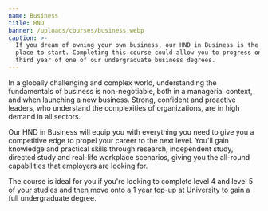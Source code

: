 ```yaml
---
name: Business
title: HND
banner: /uploads/courses/business.webp
caption: >-
  If you dream of owning your own business, our HND in Business is the perfect
  place to start. Completing this course could allow you to progress onto the
  third year of one of our undergraduate business degrees.
---
```


In a globally challenging and complex world, understanding the fundamentals of business is non-negotiable, both in a managerial context, and when launching a new business. Strong, confident and proactive leaders, who understand the complexities of organizations, are in high demand in all sectors.

Our HND in Business will equip you with everything you need to give you a competitive edge to propel your career to the next level. You'll gain knowledge and practical skills through research, independent study, directed study and real-life workplace scenarios, giving you the all-round capabilities that employers are looking for.

The course is ideal for you if you're looking to complete level 4 and level 5 of your studies and then move onto a 1 year top-up at University to gain a full undergraduate degree.
